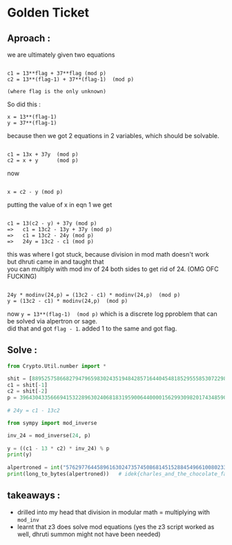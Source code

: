 # Golden Ticket

## Aproach :
we are ultimately given two equations
```

c1 = 13**flag + 37**flag (mod p)
c2 = 13**(flag-1) + 37**(flag-1)  (mod p)

(where flag is the only unknown)

```

So did this :
```
x = 13**(flag-1)
y = 37**(flag-1)
```

because then we got 2 equations in 2 variables, which should be solvable. 
```

c1 = 13x + 37y  (mod p)
c2 = x + y      (mod p)

```
now 
```

x = c2 - y (mod p)

```
putting the value of x in eqn 1 we get 
```

c1 = 13(c2 - y) + 37y (mod p)
=>   c1 = 13c2 - 13y + 37y (mod p)
=>   c1 = 13c2 - 24y (mod p)
=>   24y = 13c2 - c1 (mod p)

```
this was where I got stuck, because division in mod math doesn't work \
but dhruti came in and taught that \
you can multiply with mod inv of 24 both sides to get rid of 24. (OMG OFC FUCKING)
```

24y * modinv(24,p) = (13c2 - c1) * modinv(24,p)  (mod p)
y = (13c2 - c1) * modinv(24,p)  (mod p)

```
now `y = 13**(flag-1)  (mod p)` which is a discrete log pproblem that can be solved via alpertron or sage. \
did that and got `flag - 1`. added 1 to the same and got flag. 

## Solve :
```python
from Crypto.Util.number import *

shit = [88952575866827947965983024351948428571644045481852955585307229868427303211803239917835211249629755846575548754617810635567272526061976590304647326424871380247801316189016325247, 67077340815509559968966395605991498895734870241569147039932716484176494534953008553337442440573747593113271897771706973941604973691227887232994456813209749283078720189994152242]
c1 = shit[-1]
c2 = shit[-2]
p = 396430433566694153228963024068183195900644000015629930982017434859080008533624204265038366113052353086248115602503012179807206251960510130759852727353283868788493357310003786807
    
# 24y = c1 - 13c2

from sympy import mod_inverse

inv_24 = mod_inverse(24, p)
    
y = ((c1 - 13 * c2) * inv_24) % p
print(y)
 
alpertroned = int("57629776445896163024735745086814515288454966100802334039751672315837361336412607584713634047210889596") + 1    # +1 because y = 13**(flag - 1)   alpertroned would be flag-1
print(long_to_bytes(alpertroned))   # idek{charles_and_the_chocolate_factory!!!}
```

## takeaways :
- drilled into my head that division in modular math = multiplying with `mod_inv`
- learnt that z3 does solve mod equations (yes the z3 script worked as well, dhruti summon might not have been needed)
